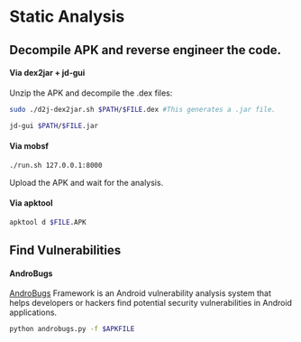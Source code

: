 # Static Analysis

## Decompile APK and reverse engineer the code.

#### Via dex2jar + jd-gui

Unzip the APK and decompile the .dex files:

```bash
sudo ./d2j-dex2jar.sh $PATH/$FILE.dex #This generates a .jar file.

jd-gui $PATH/$FILE.jar
```

#### Via mobsf

```bash
./run.sh 127.0.0.1:8000
```

Upload the APK and wait for the analysis.

#### Via apktool

```bash
apktool d $FILE.APK
```

## Find Vulnerabilities

#### AndroBugs

[AndroBugs](https://github.com/AndroBugs/AndroBugs_Framework) Framework is an Android vulnerability analysis system that helps developers or hackers find potential security vulnerabilities in Android applications.

```bash
python androbugs.py -f $APKFILE
```
